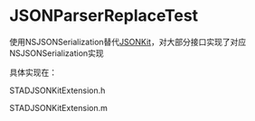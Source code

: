 # JSONParserReplaceTest

使用NSJSONSerialization替代[JSONKit](http://github.com/johnezang/JSONKit)，对大部分接口实现了对应NSJSONSerialization实现


具体实现在：

STADJSONKitExtension.h

STADJSONKitExtension.m
